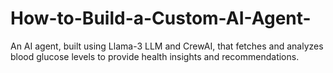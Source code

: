 # How-to-Build-a-Custom-AI-Agent-
An AI agent, built using Llama-3 LLM and CrewAI, that fetches and analyzes blood glucose levels to provide health insights and recommendations.
